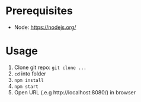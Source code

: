 
# Prerequisites

* Node: https://nodejs.org/

# Usage

1. Clone git repo: `git clone ...`
2. `cd` into folder
3. `npm install`
4. `npm start`
5. Open URL (.e.g http://localhost:8080/) in browser

